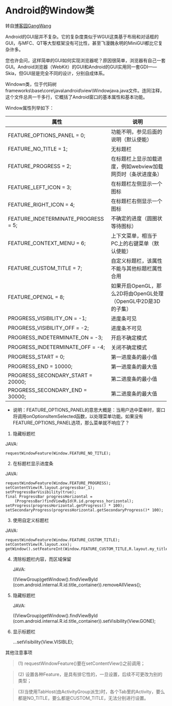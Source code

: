 # Android的Window类

<!-- create time: 2014-09-30 22:36:27  -->

转自[博客园GangWang ](http://www.cnblogs.com/GnagWang/ )
    
Android的GUI层并不复杂。它的复杂度类似于WGUI这类基于布局和对话框的GUI，与MFC、QT等大型框架没有可比性，甚至飞漫魏永明的MiniGUI都比它复杂许多。

您也许会问，这样简单的GUI如何实现浏览器呢？原因很简单，浏览器有自己一套GUI。Android浏览器（WebKit）的GUI和Android的GUI实用同一套GDI——Skia，但GUI层是完全不同的设计，分别自成体系。
 
Windown类，位于代码树frameworks\base\core\java\android\view\Windowjava.java文件。连同注释，这个文件总共一千多行，它概括了Android窗口的基本属性和基本功能。 

 Window属性列举如下：
 
   属性                             |    说明
-----------------------------------| ------------------------------------ 
FEATURE_OPTIONS_PANEL = 0;         |      功能不明，参见后面的说明（默认使能） 
FEATURE_NO_TITLE = 1;              |     无标题栏 
FEATURE_PROGRESS = 2;              |   在标题栏上显示加载进度，例如webview加载网页时（条状进度条） 
FEATURE_LEFT_ICON = 3;             |  在标题栏左侧显示一个图标 
FEATURE_RIGHT_ICON = 4;            |  在标题栏右侧显示一个图标 
FEATURE_INDETERMINATE_PROGRESS = 5;|  不确定的进度（圆圈状等待图标） 
FEATURE_CONTEXT_MENU = 6;          | 上下文菜单，相当于PC上的右键菜单（默认使能） 
FEATURE_CUSTOM_TITLE = 7;          |自定义标题栏，该属性不能与其他标题栏属性合用 
FEATURE_OPENGL = 8;                |如果开启OpenGL，那么2D将由OpenGL处理（OpenGL中2D是3D的子集） 
PROGRESS_VISIBILITY_ON = -1;       | 进度条可见 
PROGRESS_VISIBILITY_OFF = -2;      |进度条不可见 
PROGRESS_INDETERMINATE_ON = -3;    |开启不确定模式 
PROGRESS_INDETERMINATE_OFF = -4;   | 关闭不确定模式 
PROGRESS_START = 0;                |第一进度条的最小值 
PROGRESS_END = 10000;              |第一进度条的最大值 
PROGRESS_SECONDARY_START = 20000;  | 第二进度条的最小值 
PROGRESS_SECONDARY_END = 30000;    |第二进度条的最大值 


* 说明：FEATURE_OPTIONS_PANEL的意思大概是：当用户选中菜单时，窗口将调用onOptionsItemSelected函数，以处理菜单功能。如果没有FEATURE_OPTIONS_PANEL选项，那么菜单就不响应了？


1. 隐藏标题栏

  JAVA:

    requestWindowFeature(Window.FEATURE_NO_TITLE); 
2. 在标题栏显示进度条

  JAVA: 

    requestWindowFeature(Window.FEATURE_PROGRESS); 
    setContentView(R.layout.progressbar_1); 
    setProgressBarVisibility(true); 
    final ProgressBar progressHorizontal =     
        (ProgressBar)findViewById(R.id.progress_horizontal); 
    setProgress(progressHorizontal.getProgress() * 100); 
    setSecondaryProgress(progressHorizontal.getSecondaryProgress()* 100); 
3. 使用自定义标题栏 

  JAVA:

    requestWindowFeature(Window.FEATURE_CUSTOM_TITLE); 
    setContentView(R.layout.xxx); 
    getWindow().setFeatureInt(Window.FEATURE_CUSTOM_TITLE,R.layout.my_title_bar); 
4. 清除标题栏内容，而区域保留 

   JAVA:    
                    
      ((ViewGroup)getWindow().findViewById
                    (com.android.internal.R.id.title_container)).removeAllViews(); 
5. 隐藏标题栏
 
   JAVA:
   
    ((ViewGroup)getWindow().findViewById
            (com.android.internal.R.id.title_container)).setVisibility(View.GONE); 
6. 显示标题栏
 
    ...setVisibility(View.VISIBLE); 
    
其他注意事项 
> (1) requestWindowFeature()要在setContentView()之前调用； 
 
> (2) 设置各种Feature，是具有排它性的，一旦设置，后续不可更改为别的类型； 

> (3)当使用TabHost(由ActivityGroup派生)时，各个Tab里的Activity，要么都是NO_TITLE，要么都是CUSTOM_TITLE，无法分别进行设置。

